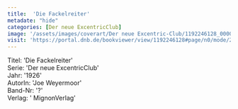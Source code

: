 ```yaml
---
title:  'Die Fackelreiter'
metadate: "hide"
categories: [Der neue ExcentricClub]
image: '/assets/images/coverart/Der neue Excentric-Club/1192246128_00000010.jpg'
visit: 'https://portal.dnb.de/bookviewer/view/1192246128#page/n0/mode/2up'
---
```

Titel: 'Die Fackelreiter' <br>
Serie: 'Der neue ExcentricClub' <br>
Jahr: '1926' <br>
AutorIn: 'Joe Weyermoor' <br>
Band-Nr: '?' <br>
Verlag: ' MignonVerlag'